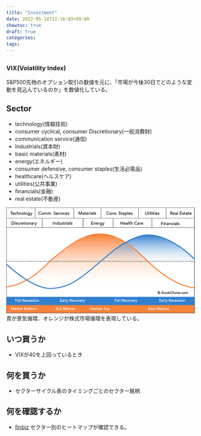 ```yaml
---
title: "Investment"
date: 2022-05-18T22:16:03+09:00
showtoc: true
draft: true
categories:
tags: 
---
```



## 

### VIX(Volatility Index)
S&P500先物のオプション取引の数値を元に、「市場が今後30日でどのような変動を見込んでいるのか」を数値化している。

## Sector
+ technology(情報技術)
+ consumer cyclical, consumer Discretionary(一般消費財)
+ communication service(通信)
+ Industrials(資本財)
+ basic materials(素材)
+ energy(エネルギー)
+ consumer defensive, consumer staples(生活必需品)
+ healthcare(ヘルスケア)
+ utilities(公共事業)
+ financials(金融)
+ real estate(不動産)

![a](sectorcycle.png)
青が景気循環、オレンジが株式市場循環を表現している。  


## いつ買うか
+ VIXが40を上回っているとき

## 何を買うか
+ セクターサイクル表のタイミングごとのセクター銘柄


## 何を確認するか

+ [finbiz](https://finviz.com/map.ashx)
セクター別のヒートマップが確認できる。
